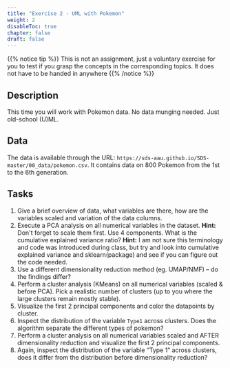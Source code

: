 ```yaml
---
title: "Exercise 2 - UML with Pokemon"
weight: 2
disableToc: true
chapter: false
draft: false
---
```


{{% notice tip %}} This is not an assignment, just a voluntary exercise for you to test if you grasp the concepts in the corresponding topics. It does not have to be handed in anywhere
{{% /notice %}}

## Description
This time you will work with Pokemon data. No data munging needed. Just old-school (U)ML.

## Data

The data is available through the URL: `https://sds-aau.github.io/SDS-master/00_data/pokemon.csv`. It contains data on 800 Pokemon from the 1st to the 6th generation.

## Tasks

1. Give a brief overview of data, what variables are there, how are the variables scaled and variation of the data columns.
2. Execute a PCA analysis on all numerical variables in the dataset. **Hint:** Don't forget to scale them first. Use 4 components. What is the cumulative explained variance ratio? **Hint:** I am not sure this terminology and code was introduced during class, but try and look into cumulative explained variance and sklearn(package) and see if you can figure out the code needed.
3. Use a different dimensionality reduction method (eg. UMAP/NMF) – do the findings differ?
4. Perform a cluster analysis (KMeans) on all numerical variables (scaled & before PCA). Pick a realistic number of clusters (up to you where the large clusters remain mostly stable).
5. Visualize the first 2 principal components and color the datapoints by cluster.
6. Inspect the distribution of the variable `Type1` across clusters. Does the algorithm separate the different types of pokemon?
7. Perform a cluster analysis on all numerical variables scaled and AFTER dimensionality reduction and visualize the first 2 principal components.
8. Again, inspect the distribution of the variable “Type 1” across clusters, does it differ from the distribution before dimensionality reduction?

<!---   
## Solutions

* R team [:::: HERE ::::](https://sds-aau.github.io/SDS-master/M1/Notebooks/assignments/assignment2_solution_r_pokemon.nb.html)
* Py team [:::: HERE :::: - Includes also some SML](https://colab.research.google.com/github/SDS-AAU/SDS-master/blob/master/M1/Notebooks/assignments/assignment2_solution_py_UML_SML.ipynb)

--->
 

